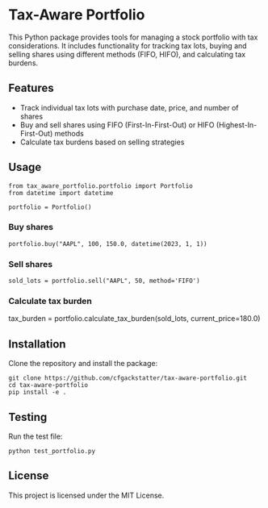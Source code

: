 # Tax-Aware Portfolio

This Python package provides tools for managing a stock portfolio with tax considerations. It includes functionality for tracking tax lots, buying and selling shares using different methods (FIFO, HIFO), and calculating tax burdens.

## Features

- Track individual tax lots with purchase date, price, and number of shares
- Buy and sell shares using FIFO (First-In-First-Out) or HIFO (Highest-In-First-Out) methods
- Calculate tax burdens based on selling strategies

## Usage

```
from tax_aware_portfolio.portfolio import Portfolio
from datetime import datetime

portfolio = Portfolio()
```

### Buy shares

```portfolio.buy("AAPL", 100, 150.0, datetime(2023, 1, 1))```

### Sell shares

```sold_lots = portfolio.sell("AAPL", 50, method='FIFO')```

### Calculate tax burden

tax_burden = portfolio.calculate_tax_burden(sold_lots, current_price=180.0)

## Installation

Clone the repository and install the package:
```
git clone https://github.com/cfgackstatter/tax-aware-portfolio.git
cd tax-aware-portfolio
pip install -e .
```

## Testing

Run the test file:

```python test_portfolio.py```

## License

This project is licensed under the MIT License.